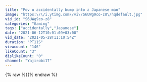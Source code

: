 ```yaml
---
title: "Pov u accidentally bump into a Japanese man"
image: "https:\/\/i.ytimg.com\/vi\/S6UWg9co-z8\/hqdefault.jpg"
vid_id: "S6UWg9co-z8"
categories: "Gaming"
tags: ["accidentally","Japanese"]
date: "2021-06-12T10:01:09+03:00"
vid_date: "2021-05-28T11:10:54Z"
duration: "PT11S"
viewcount: "146"
likeCount: "3"
dislikeCount: "0"
channel: "Yajirobi17"
---
```

{% raw %}{% endraw %}
